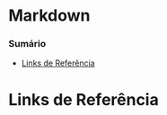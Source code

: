 # Markdown

<!-- O que é Markdown -->

### Sumário

- [Links de Referência](#links-referencia)

# <a id="links-referencia">Links de Referência</a>